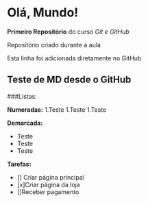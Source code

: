 # Olá, Mundo!
 **Primeiro Repositório** do curso *Git e GitHub*

 Repositório criado durante a aula
 
Esta linha foi adicionada diretamente no GitHub

## Teste de MD desde o GitHub

###Listas:

**Numeradas:**
1.Teste
1.Teste
1.Teste

**Demarcada:**
* Teste
* Teste
* Teste

**Tarefas:**
- [] Criar página principal
- [x]Criar página da loja
- []Receber pagamento
